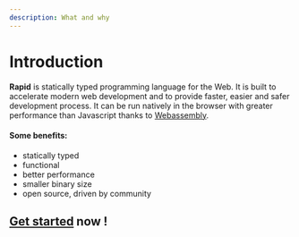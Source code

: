 ```yaml
---
description: What and why
---
```


# Introduction

**Rapid** is statically typed programming language for the Web. It is built to accelerate modern web development and to provide faster, easier and safer development process. It can be run natively in the browser with greater performance than Javascript thanks to [Webassembly](https://webassembly.org/). 

#### Some benefits:

* statically typed
* functional
* better performance
* smaller binary size
* open source, driven by community

## [Get started](quick-start.md) now !




